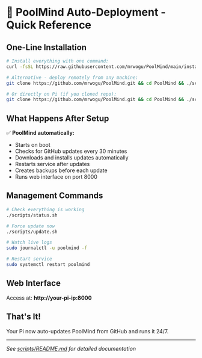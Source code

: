 # 🚀 PoolMind Auto-Deployment - Quick Reference

## One-Line Installation

```bash
# Install everything with one command:
curl -fsSL https://raw.githubusercontent.com/mrwogu/PoolMind/main/install.sh | bash

# Alternative - deploy remotely from any machine:
git clone https://github.com/mrwogu/PoolMind.git && cd PoolMind && ./scripts/deploy-remote.sh 192.168.1.100

# Or directly on Pi (if you cloned repo):
git clone https://github.com/mrwogu/PoolMind.git && cd PoolMind && ./scripts/setup-pi.sh
```

## What Happens After Setup

✅ **PoolMind automatically:**
- Starts on boot
- Checks for GitHub updates every 30 minutes
- Downloads and installs updates automatically
- Restarts service after updates
- Creates backups before each update
- Runs web interface on port 8000

## Management Commands

```bash
# Check everything is working
./scripts/status.sh

# Force update now
./scripts/update.sh

# Watch live logs
sudo journalctl -u poolmind -f

# Restart service
sudo systemctl restart poolmind
```

## Web Interface
Access at: **http://your-pi-ip:8000**

## That's It!
Your Pi now auto-updates PoolMind from GitHub and runs it 24/7.

---
*See [scripts/README.md](README.md) for detailed documentation*
